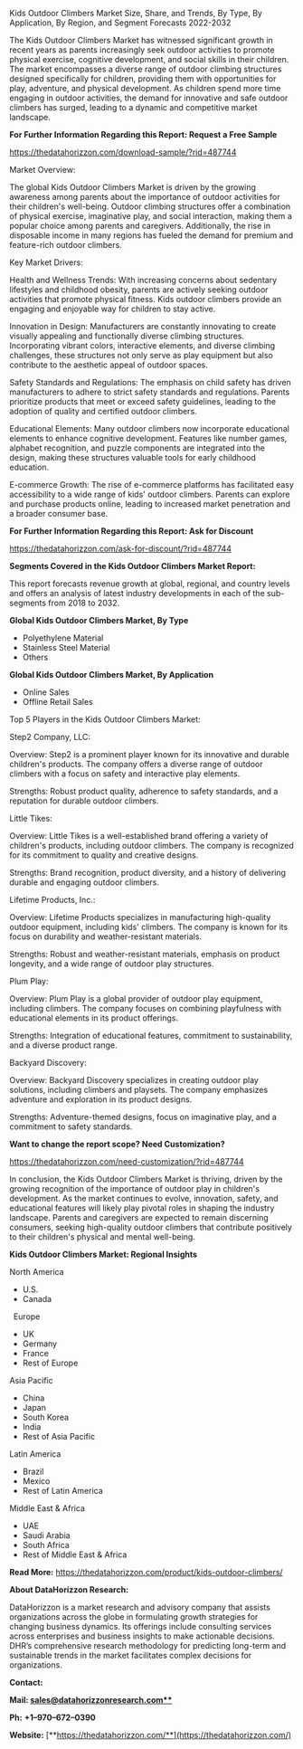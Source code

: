 ﻿Kids Outdoor Climbers Market Size, Share, and Trends, By Type, By Application, By Region, and Segment Forecasts 2022-2032

The Kids Outdoor Climbers Market has witnessed significant growth in recent years as parents increasingly seek outdoor activities to promote physical exercise, cognitive development, and social skills in their children. The market encompasses a diverse range of outdoor climbing structures designed specifically for children, providing them with opportunities for play, adventure, and physical development. As children spend more time engaging in outdoor activities, the demand for innovative and safe outdoor climbers has surged, leading to a dynamic and competitive market landscape.

**For Further Information Regarding this Report: Request a Free Sample**	

<https://thedatahorizzon.com/download-sample/?rid=487744>

Market Overview:

The global Kids Outdoor Climbers Market is driven by the growing awareness among parents about the importance of outdoor activities for their children's well-being. Outdoor climbing structures offer a combination of physical exercise, imaginative play, and social interaction, making them a popular choice among parents and caregivers. Additionally, the rise in disposable income in many regions has fueled the demand for premium and feature-rich outdoor climbers.

Key Market Drivers:

Health and Wellness Trends: With increasing concerns about sedentary lifestyles and childhood obesity, parents are actively seeking outdoor activities that promote physical fitness. Kids outdoor climbers provide an engaging and enjoyable way for children to stay active.

Innovation in Design: Manufacturers are constantly innovating to create visually appealing and functionally diverse climbing structures. Incorporating vibrant colors, interactive elements, and diverse climbing challenges, these structures not only serve as play equipment but also contribute to the aesthetic appeal of outdoor spaces.

Safety Standards and Regulations: The emphasis on child safety has driven manufacturers to adhere to strict safety standards and regulations. Parents prioritize products that meet or exceed safety guidelines, leading to the adoption of quality and certified outdoor climbers.

Educational Elements: Many outdoor climbers now incorporate educational elements to enhance cognitive development. Features like number games, alphabet recognition, and puzzle components are integrated into the design, making these structures valuable tools for early childhood education.

E-commerce Growth: The rise of e-commerce platforms has facilitated easy accessibility to a wide range of kids' outdoor climbers. Parents can explore and purchase products online, leading to increased market penetration and a broader consumer base.

**For Further Information Regarding this Report: Ask for Discount**	

<https://thedatahorizzon.com/ask-for-discount/?rid=487744>

**Segments Covered in the Kids Outdoor Climbers Market Report:**

This report forecasts revenue growth at global, regional, and country levels and offers an analysis of latest industry developments in each of the sub-segments from 2018 to 2032.

**Global Kids Outdoor Climbers Market, By Type**

- Polyethylene Material
- Stainless Steel Material
- Others

**Global Kids Outdoor Climbers Market, By Application**

- Online Sales
- Offline Retail Sales

Top 5 Players in the Kids Outdoor Climbers Market:

Step2 Company, LLC:

Overview: Step2 is a prominent player known for its innovative and durable children's products. The company offers a diverse range of outdoor climbers with a focus on safety and interactive play elements.

Strengths: Robust product quality, adherence to safety standards, and a reputation for durable outdoor climbers.

Little Tikes:

Overview: Little Tikes is a well-established brand offering a variety of children's products, including outdoor climbers. The company is recognized for its commitment to quality and creative designs.

Strengths: Brand recognition, product diversity, and a history of delivering durable and engaging outdoor climbers.

Lifetime Products, Inc.:

Overview: Lifetime Products specializes in manufacturing high-quality outdoor equipment, including kids' climbers. The company is known for its focus on durability and weather-resistant materials.

Strengths: Robust and weather-resistant materials, emphasis on product longevity, and a wide range of outdoor play structures.

Plum Play:

Overview: Plum Play is a global provider of outdoor play equipment, including climbers. The company focuses on combining playfulness with educational elements in its product offerings.

Strengths: Integration of educational features, commitment to sustainability, and a diverse product range.

Backyard Discovery:

Overview: Backyard Discovery specializes in creating outdoor play solutions, including climbers and playsets. The company emphasizes adventure and exploration in its product designs.

Strengths: Adventure-themed designs, focus on imaginative play, and a commitment to safety standards.

**Want to change the report scope? Need Customization?**

<https://thedatahorizzon.com/need-customization/?rid=487744>

In conclusion, the Kids Outdoor Climbers Market is thriving, driven by the growing recognition of the importance of outdoor play in children's development. As the market continues to evolve, innovation, safety, and educational features will likely play pivotal roles in shaping the industry landscape. Parents and caregivers are expected to remain discerning consumers, seeking high-quality outdoor climbers that contribute positively to their children's physical and mental well-being.

**Kids Outdoor Climbers Market: Regional Insights**

North America

- U.S.
- Canada

` `Europe

- UK
- Germany
- France
- Rest of Europe

Asia Pacific	

- China
- Japan
- South Korea
- India
- Rest of Asia Pacific

Latin America

- Brazil
- Mexico
- Rest of Latin America

Middle East & Africa

- UAE
- Saudi Arabia
- South Africa
- Rest of Middle East & Africa

**Read More:** <https://thedatahorizzon.com/product/kids-outdoor-climbers/>

**About DataHorizzon Research:**

DataHorizzon is a market research and advisory company that assists organizations across the globe in formulating growth strategies for changing business dynamics. Its offerings include consulting services across enterprises and business insights to make actionable decisions. DHR’s comprehensive research methodology for predicting long-term and sustainable trends in the market facilitates complex decisions for organizations.

**Contact:**

**Mail: [sales@datahorizzonresearch.com**](mailto:sales@datahorizzonresearch.com)**

**Ph:** **+1–970–672–0390**

**Website:** [**https://thedatahorizzon.com/**](https://thedatahorizzon.com/)


